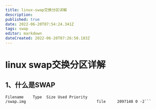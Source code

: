 ```yaml
---
title: linux-swap交换分区详解
description: 
published: true
date: 2022-06-20T07:54:24.341Z
tags: swap
editor: markdown
dateCreated: 2022-06-20T07:26:50.183Z
---
```


# linux swap交换分区详解

## 1、什么是SWAP  

```$ swapon -s
Filename    Type  Size Used Priority
/swap.img                               file     2097148 0 -2```